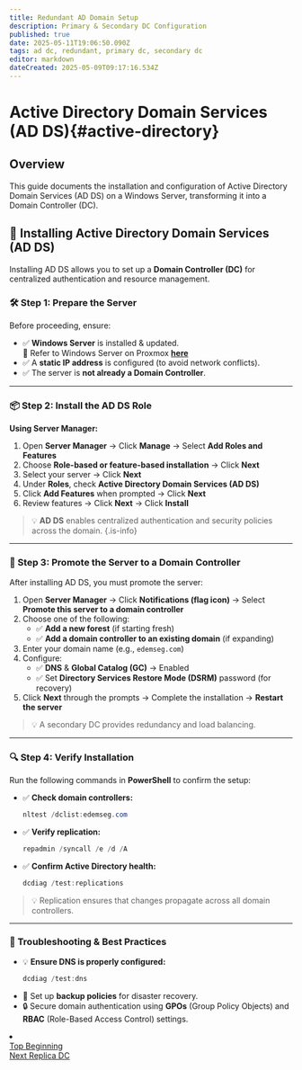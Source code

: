 ```yaml
---
title: Redundant AD Domain Setup
description: Primary & Secondary DC Configuration
published: true
date: 2025-05-11T19:06:50.090Z
tags: ad dc, redundant, primary dc, secondary dc
editor: markdown
dateCreated: 2025-05-09T09:17:16.534Z
---
```


# Active Directory Domain Services (AD DS){#active-directory}

## Overview
This guide documents the installation and configuration of Active Directory Domain Services (AD DS) on a Windows Server, transforming it into a Domain Controller (DC). 
## 🏢 Installing Active Directory Domain Services (AD DS)

Installing AD DS allows you to set up a **Domain Controller (DC)** for centralized authentication and resource management.

### 🛠️ Step 1: Prepare the Server

Before proceeding, ensure:

- ✅ **Windows Server** is installed & updated.  
  📌 Refer to Windows Server on Proxmox **[here](/winsvr)**
- ✅ A **static IP address** is configured (to avoid network conflicts).
- ✅ The server is **not already a Domain Controller**.

---

### 📦 Step 2: Install the AD DS Role

**Using Server Manager:**

1. Open **Server Manager** → Click **Manage** → Select **Add Roles and Features**  
2. Choose **Role-based or feature-based installation** → Click **Next**  
3. Select your server → Click **Next**  
4. Under **Roles**, check **Active Directory Domain Services (AD DS)**  
5. Click **Add Features** when prompted → Click **Next**  
6. Review features → Click **Next** → Click **Install**

> 💡 **AD DS** enables centralized authentication and security policies across the domain.
{.is-info}


---

### 🔼 Step 3: Promote the Server to a Domain Controller

After installing AD DS, you must promote the server:

1. Open **Server Manager** → Click **Notifications (flag icon)** → Select **Promote this server to a domain controller**
2. Choose one of the following:
   - ✅ **Add a new forest** (if starting fresh)
   - ✅ **Add a domain controller to an existing domain** (if expanding)
3. Enter your domain name (e.g., `edemseg.com`)
4. Configure:
   - ✅ **DNS** & **Global Catalog (GC)** → Enabled
   - ✅ Set **Directory Services Restore Mode (DSRM)** password (for recovery)
5. Click **Next** through the prompts → Complete the installation → **Restart the server**

> 💡 A secondary DC provides redundancy and load balancing.

---

### 🔍 Step 4: Verify Installation

Run the following commands in **PowerShell** to confirm the setup:

- ✅ **Check domain controllers:**
  ```powershell
  nltest /dclist:edemseg.com
  ```

- ✅ **Verify replication:**
  ```powershell
  repadmin /syncall /e /d /A
  ```

- ✅ **Confirm Active Directory health:**
  ```powershell
  dcdiag /test:replications
  ```

> 💡 Replication ensures that changes propagate across all domain controllers.

---

### 🔹 Troubleshooting & Best Practices

- 💡 **Ensure DNS is properly configured:**
  ```powershell
  dcdiag /test:dns
  ```
- 🔄 Set up **backup policies** for disaster recovery.
- 🔒 Secure domain authentication using **GPOs** (Group Policy Objects) and **RBAC** (Role-Based Access Control) settings.

<li class="config-item">
  <div class="navigation">
    <div class="nav-back">
      <a href="#active-directory" class="back">Top 
        <span class="label"> Beginning</span>
      </a>
    </div>
    <span class="divider"></span>
    <div class="nav-next">
      <a href="/active-directory/replica" class="next">Next
      <span class="label">Replica DC</span>
      </a>
    </div>
  </div>
</li>


